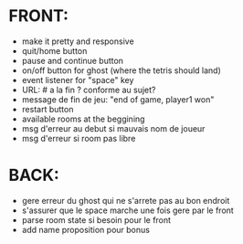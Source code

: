 # FRONT:
- make it pretty and responsive
- quit/home button
- pause and continue button
- on/off button for ghost (where the tetris should land)
- event listener for "space" key
- URL: # a la fin ? conforme au sujet?
- message de fin de jeu: "end of game, player1 won"
- restart button
- available rooms at the beggining
- msg d'erreur au debut si mauvais nom de joueur
- msg d'erreur si room pas libre


# BACK:
- gere erreur du ghost qui ne s'arrete pas au bon endroit
- s'assurer que le space marche une fois gere par le front
- parse room state si besoin pour le front
- add name proposition pour bonus